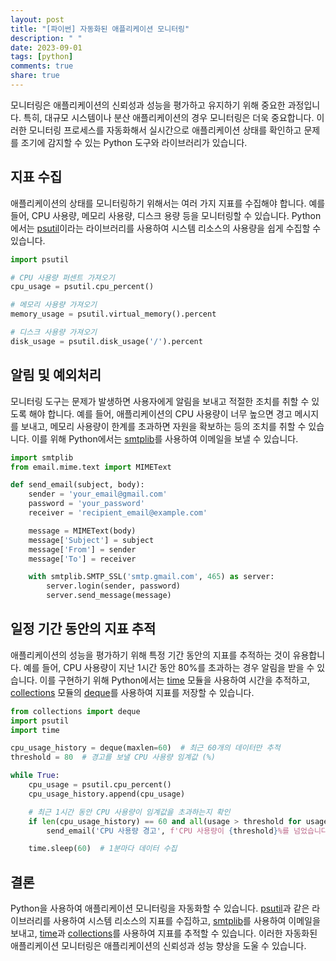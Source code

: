```yaml
---
layout: post
title: "[파이썬] 자동화된 애플리케이션 모니터링"
description: " "
date: 2023-09-01
tags: [python]
comments: true
share: true
---
```


모니터링은 애플리케이션의 신뢰성과 성능을 평가하고 유지하기 위해 중요한 과정입니다. 특히, 대규모 시스템이나 분산 애플리케이션의 경우 모니터링은 더욱 중요합니다. 이러한 모니터링 프로세스를 자동화해서 실시간으로 애플리케이션 상태를 확인하고 문제를 조기에 감지할 수 있는 Python 도구와 라이브러리가 있습니다.

## 지표 수집

애플리케이션의 상태를 모니터링하기 위해서는 여러 가지 지표를 수집해야 합니다. 예를 들어, CPU 사용량, 메모리 사용량, 디스크 용량 등을 모니터링할 수 있습니다. Python에서는 [psutil](https://github.com/giampaolo/psutil)이라는 라이브러리를 사용하여 시스템 리소스의 사용량을 쉽게 수집할 수 있습니다.

```python
import psutil

# CPU 사용량 퍼센트 가져오기
cpu_usage = psutil.cpu_percent()

# 메모리 사용량 가져오기
memory_usage = psutil.virtual_memory().percent

# 디스크 사용량 가져오기
disk_usage = psutil.disk_usage('/').percent
```

## 알림 및 예외처리

모니터링 도구는 문제가 발생하면 사용자에게 알림을 보내고 적절한 조치를 취할 수 있도록 해야 합니다. 예를 들어, 애플리케이션의 CPU 사용량이 너무 높으면 경고 메시지를 보내고, 메모리 사용량이 한계를 초과하면 자원을 확보하는 등의 조치를 취할 수 있습니다. 이를 위해 Python에서는 [smtplib](https://docs.python.org/3/library/smtplib.html)를 사용하여 이메일을 보낼 수 있습니다.

```python
import smtplib
from email.mime.text import MIMEText

def send_email(subject, body):
    sender = 'your_email@gmail.com'
    password = 'your_password'
    receiver = 'recipient_email@example.com'

    message = MIMEText(body)
    message['Subject'] = subject
    message['From'] = sender
    message['To'] = receiver

    with smtplib.SMTP_SSL('smtp.gmail.com', 465) as server:
        server.login(sender, password)
        server.send_message(message)
```

## 일정 기간 동안의 지표 추적

애플리케이션의 성능을 평가하기 위해 특정 기간 동안의 지표를 추적하는 것이 유용합니다. 예를 들어, CPU 사용량이 지난 1시간 동안 80%를 초과하는 경우 알림을 받을 수 있습니다. 이를 구현하기 위해 Python에서는 [time](https://docs.python.org/3/library/time.html) 모듈을 사용하여 시간을 추적하고, [collections](https://docs.python.org/3/library/collections.html) 모듈의 [deque](https://docs.python.org/3/library/collections.html#collections.deque)를 사용하여 지표를 저장할 수 있습니다.

```python
from collections import deque
import psutil
import time

cpu_usage_history = deque(maxlen=60)  # 최근 60개의 데이터만 추적
threshold = 80  # 경고를 보낼 CPU 사용량 임계값 (%)

while True:
    cpu_usage = psutil.cpu_percent()
    cpu_usage_history.append(cpu_usage)

    # 최근 1시간 동안 CPU 사용량이 임계값을 초과하는지 확인
    if len(cpu_usage_history) == 60 and all(usage > threshold for usage in cpu_usage_history):
        send_email('CPU 사용량 경고', f'CPU 사용량이 {threshold}%를 넘었습니다.')

    time.sleep(60)  # 1분마다 데이터 수집
```

## 결론

Python을 사용하여 애플리케이션 모니터링을 자동화할 수 있습니다. [psutil](https://github.com/giampaolo/psutil)과 같은 라이브러리를 사용하여 시스템 리소스의 지표를 수집하고, [smtplib](https://docs.python.org/3/library/smtplib.html)를 사용하여 이메일을 보내고, [time](https://docs.python.org/3/library/time.html)과 [collections](https://docs.python.org/3/library/collections.html)를 사용하여 지표를 추적할 수 있습니다. 이러한 자동화된 애플리케이션 모니터링은 애플리케이션의 신뢰성과 성능 향상을 도울 수 있습니다.
